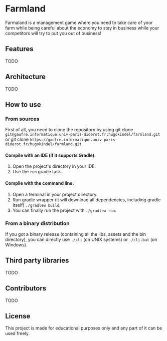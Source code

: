 # Farmland

Farmaland is a management game where you need to take care of your farm while being careful about the economy to stay in business while your competitors will try to put you out of business!

## Features

TODO

## Architecture

TODO

## How to use

### From sources

First of all, you need to clone the repository by using git clone `git@gaufre.informatique.univ-paris-diderot.fr:hugokindel/farmland.git` or git clone `https://gaufre.informatique.univ-paris-diderot.fr/hugokindel/farmland.git`

#### Compile with an IDE (if it supports Gradle):

1) Open the project's directory in your IDE.
2) Use the `run` gradle task.

#### Compile with the command line:

1) Open a terminal in your project directory.
2) Run gradle wrapper (it will download all dependencies, including gradle itself) `./gradlew build`.
3) You can finally run the project with `./gradlew run`.

### From a binary distribution

If you got a binary release (containing all the libs, assets and the bin directory), you can directly use `./cli` (on UNIX systems) or `./cli.bat` (on Windows).

## Third party libraries

TODO

## Contributors

TODO

## License

This project is made for educational purposes only and any part of it can be used freely.